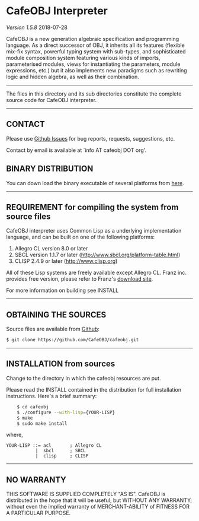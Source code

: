 CafeOBJ Interpreter
===================
*Version 1.5.8*
2018-07-28

CafeOBJ is a new generation algebraic specification and programming language.
As a direct successor of OBJ, it inherits all its features (flexible mix-fix
syntax, powerful typing system with sub-types, and sophisticated module
composition system featuring various kinds of imports, parameterised
modules, views for instantiating the parameters, module expressions, etc.)
but it also implements new paradigms such as rewriting logic and hidden
algebra, as well as their combination.

----------------------------------------------------------------------

The files in this directory and its sub directories constitute the
complete source code for CafeOBJ interpreter. 

----------------------------------------------------------------------


CONTACT
-------
Please use [Github Issues](https://github.com/CafeOBJ/cafeobj/issues)
for bug reports, requests, suggestions, etc.

Contact by email is available at `info AT cafeobj DOT org'.


BINARY DISTRIBUTION
------------------
You can down load the binary executable of several platforms 
from [here](http://cafeobj.org/download).

----------------------------------------------------------------------

REQUIREMENT for compiling the system from source files
------------

CafeOBJ interpreter uses Common Lisp as a underlying implementation
language, and can be built on one of the following platforms:

1. Allegro CL version 8.0 or later
2. SBCL version 1.1.7 or later (<http://www.sbcl.org/platform-table.html>)
3. CLISP 2.4.9 or later (<http://www.clisp.org>)

All of these Lisp systems are freely available except Allegro CL.
Franz inc. provides free version, please refer to Franz's [download site](http://www.franz.com/downloads/clp/survey).

For more information on building see INSTALL

----------------------------------------------------------------------

OBTAINING THE SOURCES
---------------------

Source files are available from [Github](https://github.com/CafeOBJ/cafeobj):
```bash
$ git clone https://github.com/CafeOBJ/cafeobj.git
```

----------------------------------------------------------------------

INSTALLATION from sources
--------------------

Change to the directory in which the cafeobj resources are put.

Please read the INSTALL contained in the distribution for full installation
instructions. 
Here's a brief summary:

``````bash
	$ cd cafeobj
	$ ./configure --with-lisp={YOUR-LISP}
 	$ make
	$ sudo make install
``````
where, 
``````
YOUR-LISP ::= acl       ; Allegro CL
           |  sbcl      ; SBCL
           |  clisp     ; CLISP
``````

----------------------------------------------------------------------

NO WARRANTY
-------------

THIS SOFTWARE IS SUPPLIED COMPLETELY "AS IS". CafeOBJ is distributed 
in the hope that it will be useful, but WITHOUT ANY WARRANTY; without
even the implied warranty of MERCHANT-ABILITY of FITNESS FOR A PARTICULAR
PURPOSE.

